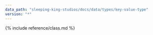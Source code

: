 ```yaml
---
data_path: "sleeping-king-studios/docs/data/types/key-value-type"
version: "*"
---
```


{% include reference/class.md %}
